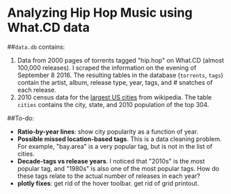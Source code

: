 # Analyzing Hip Hop Music using What.CD data

##`data.db` contains:

1. Data from 2000 pages of torrents tagged "hip.hop" on What.CD (almost 100,000 releases). I scraped the information on the evening of September 8 2016. The resulting tables in the database (`torrents`, `tags`) contain the artist, album, release type, year, tags, and # snatches of each release.
2. 2010 census data for the [largest US cities](https://en.wikipedia.org/wiki/List_of_United_States_cities_by_population) from wikipedia. The table `cities` contains the city, state, and 2010 population of the top 304.


##To-do:

- **Ratio-by-year lines**: show city popularity as a function of year.
- **Possible missed location-based tags**. This is a data cleaning problem. For example, "bay.area" is a very popular tag, but is not in the list of cities.
- **Decade-tags vs release years**. I noticed that "2010s" is the most popular tag, and "1980s" is also one of the most popular tags. How do these tags relate to the actual number of releases in each year?
- **plotly fixes**: get rid of the hover toolbar. get rid of grid printout.
